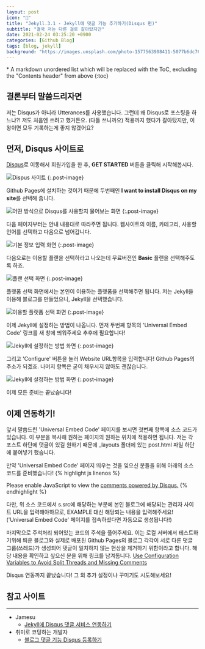 ```yaml
---
layout: post
icon: "💬"
title: "Jekyll.3.1 - Jekyll에 댓글 기능 추가하기(Disqus 편)"
subtitle: "결국 저는 다른 걸로 갈아탔지만"
date: 2021-02-24 03:25:20 +0900
categories: [Github Blog]
tags: [blog, jekyll]
background: "https://images.unsplash.com/photo-1577563908411-5077b6dc7624?ixid=MXwxMjA3fDB8MHxwaG90by1wYWdlfHx8fGVufDB8fHw%3D&ixlib=rb-1.2.1&auto=format&fit=crop&w=1350&q=80"
---
```


<div class="post-nav" markdown=1>
* A markdown unordered list which will be replaced with the ToC, excluding the "Contents header" from above
{:toc}
</div>

## 결론부터 말씀드리자면

저는 Disqus가 아니라 Utterances를 사용했습니다. 그런데 왜 Disqus로 포스팅을 하느냐?! 저도 처음엔 쓰려고 했거든요. (다들 쓰니까요) 적용까지 했다가 갈아탔지만, 이왕이면 모두 기록하는게 좋지 않겠어요?

## 먼저, Disqus 사이트로

[Disqus](https://disqus.com/)로 이동해서 회원가입을 한 후, **GET STARTED** 버튼을 클릭해 시작해봅시다.

![Dispus 사이트]({{site.url}}/img/posts/2021-02-25-jekyll-3/01.png "Dispus 사이트")
{:.post-image}

Github Pages에 설치하는 것이기 때문에 두번째인 **I want to install Disqus on my site**를 선택해 줍니다.

![어떤 방식으로 Disqus를 사용할지 물어보는 화면]({{site.url}}/img/posts/2021-02-25-jekyll-3/02.png "어떤 방식으로 Disqus를 사용할지 물어보는 화면")
{:.post-image}

다음 페이지부터는 안내 내용대로 따라주면 됩니다.
웹사이트의 이름, 카테고리, 사용할 언어를 선택하고 다음으로 넘어갑니다.

![기본 정보 입력 화면]({{site.url}}/img/posts/2021-02-25-jekyll-3/03.png "기본 정보 입력 화면")
{:.post-image}

다음으로는 이용할 플랜을 선택하라고 나오는데 무료버전인 **Basic** 플랜을 선택해주도록 하죠.

![플랜 선택 화면]({{site.url}}/img/posts/2021-02-25-jekyll-3/04.png "플랜 선택 화면")
{:.post-image}

플랫폼 선택 화면에서는 본인이 이용하는 플랫폼을 선택해주면 됩니다. 저는 Jekyll을 이용해 블로그를 만들었으니, Jekyll을 선택했습니다.

![이용할 플랫폼 선택 화면]({{site.url}}/img/posts/2021-02-25-jekyll-3/05.png "이용할 플랫폼 선택 화면")
{:.post-image}

이제 Jekyll에 설정하는 방법이 나옵니다. 먼저 두번째 항목의 'Universal Embed Code' 링크를 새 창에 띄워주세요 추후에 필요합니다! 

![Jekyll에 설정하는 방법 화면]({{site.url}}/img/posts/2021-02-25-jekyll-3/06.png "Jekyll에 설정하는 방법 화면")
{:.post-image}

그리고 'Configure' 버튼을 눌러 Website URL항목을 입력합니다! Github Pages의 주소가 되겠죠. 나머지 항목은 굳이 채우시지 않아도 괜찮습니다.

![Jekyll에 설정하는 방법 화면]({{site.url}}/img/posts/2021-02-25-jekyll-3/07.png "Jekyll에 설정하는 방법 화면")
{:.post-image}

이제 모든 준비는 끝났습니다!

## 이제 연동하기!

앞서 말씀드린 'Universal Embed Code' 페이지를 보시면 첫번째 항목에 소스 코드가 있습니다. 이 부분을 복사해 원하는 페이지의 원하는 위치에 적용하면 됩니다. 저는 각 포스트 하단에 댓글이 있길 원하기 때문에 _layouts 폴더에 있는 post.html 파일 하단에 붙여넣기 했습니다.

만약 'Universal Embed Code' 페이지 띄우는 것을 잊으신 분들을 위해 아래의 소스 코드를 준비했습니다!
{% highlight js linenos %}
<div id="disqus_thread"></div>
<div id="disqus_thread"></div>
<script>
    /**
    *  RECOMMENDED CONFIGURATION VARIABLES: EDIT AND UNCOMMENT THE SECTION BELOW TO INSERT DYNAMIC VALUES FROM YOUR PLATFORM OR CMS.
    *  LEARN WHY DEFINING THESE VARIABLES IS IMPORTANT: https://disqus.com/admin/universalcode/#configuration-variables    */
    /*
    var disqus_config = function () {
    this.page.url = PAGE_URL;  // Replace PAGE_URL with your page's canonical URL variable
    this.page.identifier = PAGE_IDENTIFIER; // Replace PAGE_IDENTIFIER with your page's unique identifier variable
    };
    */
    (function() { // DON'T EDIT BELOW THIS LINE
    var d = document, s = d.createElement('script');
    s.src = 'https://EXAMPLE.disqus.com/embed.js';
    s.setAttribute('data-timestamp', +new Date());
    (d.head || d.body).appendChild(s);
    })();
</script>
<noscript>Please enable JavaScript to view the <a href="https://disqus.com/?ref_noscript">comments powered by Disqus.</a></noscript>
{% endhighlight %}

다만, 위 소스 코드에서 s.src에 해당하는 부분에 본인 블로그에 해당되는 관리자 사이트 URL을 입력해야하므로, EXAMPLE 대신 해당되는 내용을 입력해주세요!('Universal Embed Code' 페이지를 접속하셨다면 자동으로 생성됩니다!)

마지막으로 주석처리 되어있는 코드의 주석을 풀어주세요.
이는 로컬 서버에서 테스트하기위해 띄운 블로그와 실제로 배포된 Github Pages의 블로그 각각이 서로 다른 댓글 그룹(쓰레드)가 생성되어 댓글이 일치하지 않는 현상을 제거하기 위함이라고 합니다. 해당 내용을 확인하고 싶으신 분을 위해 링크를 남겨둡니다. [Use Configuration Variables to Avoid Split Threads and Missing Comments](https://help.disqus.com/en/articles/1717137-use-configuration-variables-to-avoid-split-threads-and-missing-comments)

Disqus 연동까지 끝났습니다! 그 외 추가 설정이나 꾸미기도 시도해보세요!

## 참고 사이트
---
- Jamesu
    - [Jekyll에 Disqus 댓글 서비스 연동하기](https://jamesu.dev/posts/2020/01/03/adding-disqus-comment-service-to-jekyll/)
- 취미로 코딩하는 개발자
    - [블로그 댓글 기능 Disqus 등록하기](https://devinlife.com/howto%20github%20pages/blog-disqus/)






